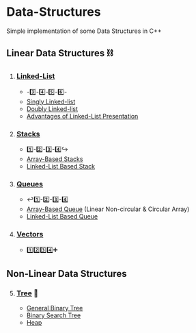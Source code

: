 # Data-Structures
Simple implementation of some Data Structures in C++

## Linear Data Structures :chains:

1.  ### [Linked-List](https://github.com/abdel-elsayed/Data-Structures/tree/master/Linked%20List)
    - -:three:-:four:-:five:-:six:-
    - [Singly Linked-list](https://github.com/abdel-elsayed/Data-Structures/tree/master/Linked%20List/Doubly%20Linked%20list)
    - [Doubly Linked-list](https://github.com/abdel-elsayed/Data-Structures/tree/master/Linked%20List/Singly%20linked%20List)
    - [Advantages of Linked-List Presentation](https://github.com/abdel-elsayed/Data-Structures/blob/master/Linked%20List/Advantages%20of%20Linked%20Lists.pptx)

2. ### [Stacks](https://github.com/abdel-elsayed/Data-Structures/tree/master/Stacks)  
   - :one:-:two:-:three:-:four::arrow_right_hook:
   - [Array-Based Stacks](https://github.com/abdel-elsayed/Data-Structures/tree/master/Stacks/Array-based%20stack)
   - [Linked-List Based Stack](https://github.com/abdel-elsayed/Data-Structures/tree/master/Stacks/Linked-list%20based)

3. ### [Queues](https://github.com/abdel-elsayed/Data-Structures/tree/master/Queues)
   - :leftwards_arrow_with_hook::one:-:two:-:three:-:four:
   - [Array-Based Queue](https://github.com/abdel-elsayed/Data-Structures/tree/master/Queues/Array-based%20Queues) (Linear Non-circular & Circular Array)
   - [Linked-List Based Queue](https://github.com/abdel-elsayed/Data-Structures/tree/master/Queues/Linked-list%20Queues)

4. ### [Vectors](https://github.com/abdel-elsayed/Data-Structures/tree/master/Vectors)  
   - :one::two::three::four::heavy_plus_sign:

## Non-Linear Data Structures
 5. ### [Tree](https://github.com/abdel-elsayed/Data-Structures/tree/master/Tree) :evergreen_tree:
    - [General Binary Tree](https://github.com/abdel-elsayed/Data-Structures/tree/master/Tree/General%20Binary%20tree)
    - [Binary Search Tree](https://github.com/abdel-elsayed/Data-Structures/tree/master/Tree/Binary%20Search%20Tree)
    - [Heap](https://github.com/abdel-elsayed/Data-Structures/tree/master/Tree/Heap)
